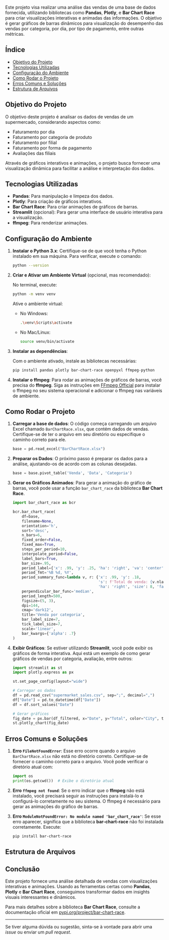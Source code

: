 

Este projeto visa realizar uma análise das vendas de uma base de dados fornecida, utilizando bibliotecas como **Pandas**, **Plotly**, e **Bar Chart Race** para criar visualizações interativas e animadas das informações. O objetivo é gerar gráficos de barras dinâmicos para visualização do desempenho das vendas por categoria, por dia, por tipo de pagamento, entre outras métricas.

## Índice
- [Objetivo do Projeto](#objetivo-do-projeto)
- [Tecnologias Utilizadas](#tecnologias-utilizadas)
- [Configuração do Ambiente](#configuração-do-ambiente)
- [Como Rodar o Projeto](#como-rodar-o-projeto)
- [Erros Comuns e Soluções](#erros-comuns-e-soluções)
- [Estrutura de Arquivos](#estrutura-de-arquivos)

## Objetivo do Projeto

O objetivo deste projeto é analisar os dados de vendas de um supermercado, considerando aspectos como:
- Faturamento por dia
- Faturamento por categoria de produto
- Faturamento por filial
- Faturamento por forma de pagamento
- Avaliações das filiais

Através de gráficos interativos e animações, o projeto busca fornecer uma visualização dinâmica para facilitar a análise e interpretação dos dados.

## Tecnologias Utilizadas

- **Pandas**: Para manipulação e limpeza dos dados.
- **Plotly**: Para criação de gráficos interativos.
- **Bar Chart Race**: Para criar animações de gráficos de barras.
- **Streamlit** (opcional): Para gerar uma interface de usuário interativa para a visualização.
- **ffmpeg**: Para renderizar animações.

## Configuração do Ambiente

1. **Instalar o Python 3.x**: Certifique-se de que você tenha o Python instalado em sua máquina. Para verificar, execute o comando:

    ```bash
    python --version
    ```

2. **Criar e Ativar um Ambiente Virtual** (opcional, mas recomendado):

    No terminal, execute:

    ```bash
    python -m venv venv
    ```

    Ative o ambiente virtual:
    - No Windows:

      ```bash
      .\venv\Scripts\activate
      ```

    - No Mac/Linux:

      ```bash
      source venv/bin/activate
      ```

3. **Instalar as dependências**:

    Com o ambiente ativado, instale as bibliotecas necessárias:

    ```bash
    pip install pandas plotly bar-chart-race openpyxl ffmpeg-python
    ```

4. **Instalar o ffmpeg**: Para rodar as animações de gráficos de barras, você precisa do **ffmpeg**. Siga as instruções em [FFmpeg Official](https://www.ffmpeg.org/download.html) para instalar o ffmpeg no seu sistema operacional e adicionar o ffmpeg nas variáveis de ambiente.

## Como Rodar o Projeto

1. **Carregar a base de dados**:
    O código começa carregando um arquivo Excel chamado `BarChartRace.xlsx`, que contém dados de vendas. Certifique-se de ter o arquivo em seu diretório ou especifique o caminho correto para ele.

    ```python
    base = pd.read_excel("BarChartRace.xlsx")
    ```

2. **Preparar os Dados**:
    O próximo passo é preparar os dados para a análise, ajustando-os de acordo com as colunas desejadas.

    ```python
    base = base.pivot_table('Venda', 'Data', 'Categoria')
    ```

3. **Gerar os Gráficos Animados**:
    Para gerar a animação do gráfico de barras, você pode usar a função `bar_chart_race` da biblioteca **Bar Chart Race**.

    ```python
    import bar_chart_race as bcr

    bcr.bar_chart_race(
        df=base,
        filename=None,
        orientation='h',
        sort='desc',
        n_bars=6,
        fixed_order=False,
        fixed_max=True,
        steps_per_period=10,
        interpolate_period=False,
        label_bars=True,
        bar_size=.95,
        period_label={'x': .99, 'y': .25, 'ha': 'right', 'va': 'center'},
        period_fmt='%B %d, %Y',
        period_summary_func=lambda v, r: {'x': .99, 'y': .18,
                                          's': f'Total de venda: {v.nlargest(6).sum():,.0f}',
                                          'ha': 'right', 'size': 8, 'family': 'Courier New'},
        perpendicular_bar_func='median',
        period_length=500,
        figsize=(5, 3),
        dpi=144,
        cmap='dark12',
        title='Venda por categoria',
        bar_label_size=7,
        tick_label_size=7,
        scale='linear',
        bar_kwargs={'alpha': .7}
    )
    ```

4. **Exibir Gráficos**:
    Se estiver utilizando **Streamlit**, você pode exibir os gráficos de forma interativa. Aqui está um exemplo de como gerar gráficos de vendas por categoria, avaliação, entre outros:

    ```python
    import streamlit as st
    import plotly.express as px

    st.set_page_config(layout="wide")

    # Carregar os dados
    df = pd.read_csv("supermarket_sales.csv", sep=";", decimal=",")
    df["Date"] = pd.to_datetime(df["Date"])
    df = df.sort_values("Date")

    # Gerar gráficos
    fig_date = px.bar(df_filtered, x="Date", y="Total", color="City", title="Faturamento por dia")
    st.plotly_chart(fig_date)
    ```

## Erros Comuns e Soluções

1. **Erro `FileNotFoundError`**:
    Esse erro ocorre quando o arquivo `BarChartRace.xlsx` não está no diretório correto. Certifique-se de fornecer o caminho correto para o arquivo. Você pode verificar o diretório atual com:

    ```python
    import os
    print(os.getcwd())  # Exibe o diretório atual
    ```

2. **Erro `ffmpeg not found`**:
    Se o erro indicar que o **ffmpeg** não está instalado, você precisará seguir as instruções para instalá-lo e configurá-lo corretamente no seu sistema. O ffmpeg é necessário para gerar as animações do gráfico de barras.

3. **Erro `ModuleNotFoundError: No module named 'bar_chart_race'`**:
    Se esse erro aparecer, significa que a biblioteca **bar-chart-race** não foi instalada corretamente. Execute:

    ```bash
    pip install bar-chart-race
    ```

## Estrutura de Arquivos


## Conclusão

Este projeto fornece uma análise detalhada de vendas com visualizações interativas e animações. Usando as ferramentas certas como **Pandas**, **Plotly** e **Bar Chart Race**, conseguimos transformar dados em insights visuais interessantes e dinâmicos.

Para mais detalhes sobre a biblioteca **Bar Chart Race**, consulte a documentação oficial em [pypi.org/project/bar-chart-race](https://pypi.org/project/bar-chart-race/).

---

Se tiver alguma dúvida ou sugestão, sinta-se à vontade para abrir uma _issue_ ou enviar um _pull request_.



